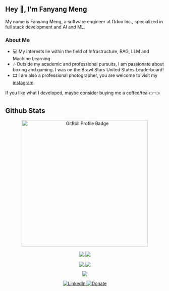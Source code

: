 ## Hey 👋, I'm Fanyang Meng

My name is Fanyang Meng, a software engineer at Odoo Inc., specialized in full stack development and AI and ML.

### About Me

- 💻 My interests lie within the field of Infrastructure, RAG, LLM and Machine Learning 
- 🎶 Outside my academic and professional pursuits, I am passionate about boxing and gaming. I was on the Brawl Stars United States Leaderboard!
- 🎞️ I am also a professional photographer, you are welcome to visit my [instagram](https://instagram.com/mfydev).

If you like what I developed, maybe consider buying me a coffee/tea 👉👈

## Github Stats
<p align="center">
<a href="https://gitroll.io/profile/uhkqlWv3FHVReq3CYlNAKFb7O6jB3" target="_blank">
  <img align="center" src="https://gitroll.io/api/badges/profiles/v1/uhkqlWv3FHVReq3CYlNAKFb7O6jB3?theme=dark" height="400em" alt="GitRoll Profile Badge"/>
</a>
</p>

<p align="center">
  <a href="https://github.com/MFYDev">
    <img align="center"
         src="https://github-profile-summary-cards.vercel.app/api/cards/most-commit-language?username=MFYDev&theme=2077" />
  </a>
  <a href="https://github.com/MFYDev">
    <img align="center"
         src="https://github-profile-summary-cards.vercel.app/api/cards/repos-per-language?username=MFYDev&theme=2077" />
  </a>
</p>

<p align="center">
  <a href="https://github.com/MFYDev">
    <img align="center" src="http://github-profile-summary-cards.vercel.app/api/cards/stats?username=MFYDev&theme=2077" />
  </a>
  <a href="https://github.com/MFYDev">
    <img align="center" src="http://github-profile-summary-cards.vercel.app/api/cards/productive-time?username=MFYDev&theme=2077&utcOffset=-5" />
  </a>
</p>

<p align="center">
  <a href="https://github.com/MFYDev">
    <img align="center"
         src="https://github-profile-summary-cards.vercel.app/api/cards/profile-details?username=MFYDev&theme=2077" />
  </a>
</p>

<div align="center">
  <a href="https://www.linkedin.com/in/makmdvra/" target="_blank">
    <img src="https://img.shields.io/badge/-LinkedIn-%230077B5?style=for-the-badge&logo=linkedin&logoColor=white" alt="LinkedIn"/>
  </a>
  <a href="https://ko-fi.com/fanyangmeng" target="_blank">
    <img src="https://img.shields.io/badge/-Donate-%230077B5?style=for-the-badge&logo=donat&logoColor=Black" alt="Donate"/>
  </a>
</div>
